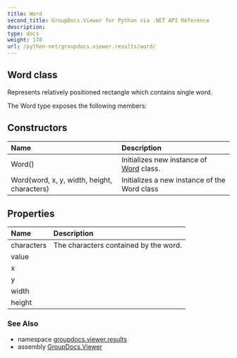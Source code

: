 ```yaml
---
title: Word
second_title: GroupDocs.Viewer for Python via .NET API Reference
description: 
type: docs
weight: 170
url: /python-net/groupdocs.viewer.results/word/
---
```


## Word class

Represents relatively positioned rectangle which contains single word.

The Word type exposes the following members:
## Constructors
| Name | Description |
| :- | :- |
|Word()|Initializes new instance of [Word](/viewer/python-net/groupdocs.viewer.results/word/) class.|
|Word(word, x, y, width, height, characters)|Initializes a new instance of the Word class|
## Properties
| Name | Description |
| :- | :- |
|characters|The characters contained by the word.|
|value|  |
|x|  |
|y|  |
|width|  |
|height|  |

### See Also

* namespace [groupdocs.viewer.results](/viewer/python-net/groupdocs.viewer.results/)
* assembly [GroupDocs.Viewer](/viewer/python-net/)

